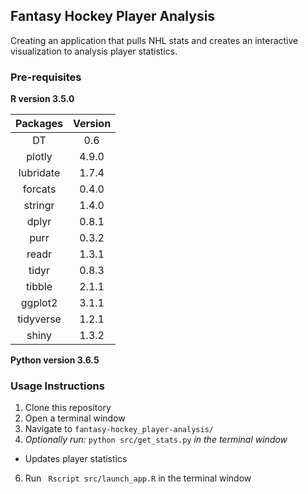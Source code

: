 ## Fantasy Hockey Player Analysis  

Creating an application that pulls NHL stats and creates an interactive visualization to analysis player statistics.  

### Pre-requisites  
**R version 3.5.0**  

| Packages | Version |
|:--------:|:-------:|  
| DT | 0.6 |
| plotly | 4.9.0 |
| lubridate | 1.7.4 |
| forcats | 0.4.0 |
| stringr | 1.4.0 |
| dplyr | 0.8.1 |
| purr | 0.3.2 |
| readr | 1.3.1 |
| tidyr | 0.8.3 |
| tibble | 2.1.1 |
| ggplot2 | 3.1.1 |
| tidyverse | 1.2.1 |
| shiny | 1.3.2 |  

**Python version 3.6.5**  

### Usage Instructions  
1. Clone this repository  
2. Open a terminal window
3. Navigate to `fantasy-hockey_player-analysis/`
4. *Optionally run:* `python src/get_stats.py` *in the terminal window*  
  - Updates player statistics   
6. Run ` Rscript src/launch_app.R` in the terminal window  
